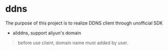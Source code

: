 # ddns

The purpose of this project is to realize DDNS client through unofficial SDK

- aliddns, support aliyun's domain

> before use client, domain name must added by user.